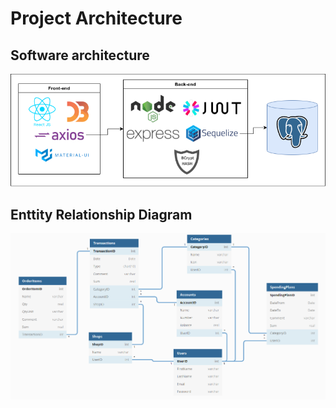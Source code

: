 # Project Architecture

## Software architecture

![Software architecture](./images/architecture.png)

## Enttity Relationship Diagram

<img src="./images/ER_diagram.png" alt="ER diagram"/>